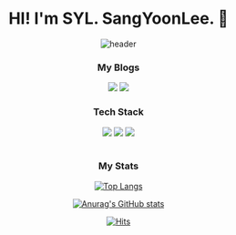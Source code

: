 <div align=center>
  
# HI! I'm SYL. SangYoonLee. 👋
  
![header](https://capsule-render.vercel.app/api?type=waving&color=auto&height=300&section=header&text=SangYoonLee&fontSize=50&descSize=30&rotate=5&animation=twinkling)

### My Blogs

<a href="https://sylagape1231.tistory.com/"><img src="https://img.shields.io/badge/Main Blog-FF5722?style=flat&logo=blogger&logoColor=white"></a>
<a href="https://velog.io/@sylagape1231"><img src="https://img.shields.io/badge/Velog-20C997?style=flat&logo=velog&logoColor=white"></a>
  
</div>

<div align=center>

  
### Tech Stack

<img src="https://img.shields.io/badge/html-E34F26?style=flat&logo=html5&logoColor=white">
<img src="https://img.shields.io/badge/css-1572B6?style=flat&logo=css3&logoColor=white">
<img src="https://img.shields.io/badge/javascript-F7DF1E?style=flat&logo=javascript&logoColor=black">
  
</div>

<br/>

<div align=center>
  
### My Stats
  
[![Top Langs](https://github-readme-stats.vercel.app/api/top-langs/?username=SangYoonLee1231&layout=compact)](https://github.com/anuraghazra/github-readme-stats)

[![Anurag's GitHub stats](https://github-readme-stats.vercel.app/api?username=SangYoonLee1231)](https://github.com/anuraghazra/github-readme-stats)
  
</div>


<div align=center>

[![Hits](https://hits.seeyoufarm.com/api/count/incr/badge.svg?url=https%3A%2F%2Fgithub.com%2FSangYoonLee1231&count_bg=%2347D3D5&title_bg=%2376767A&icon=&icon_color=%23E7E7E7&title=hits&edge_flat=false)](https://hits.seeyoufarm.com)
  
</div>
